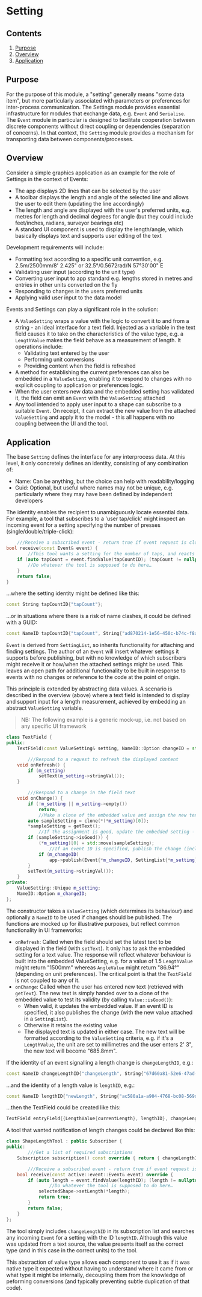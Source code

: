 
# Setting

## Contents
1. [Purpose](#purpose)
2. [Overview](#over)
3. [Application](#application)

## Purpose <a name="purpose"></a>

For the purpose of this module, a "setting" generally means "some data item", but more particularly associated with parameters or preferences for inter-process communication. The Settings module provides essential infrastructure for modules that exchange data, e.g. `Event` and `Serialise`. The `Event` module in particular is designed to facilitate cooperation between discrete components without direct coupling or dependencies (separation of concerns). In that context, the `Setting` module provides a mechanism for transporting data between components/processes.

## Overview <a name="over"></a>

Consider a simple graphics application as an example for the role of Settings in the context of Events:
- The app displays 2D lines that can be selected by the user
- A toolbar displays the length and angle of the selected line and allows the user to edit them (updating the line accordingly)
- The length and angle are displayed with the user's preferred units, e.g. metres for length and decimal degrees for angle (but they could include feet/inches, radians, surveyor bearings etc)
- A standard UI component is used to display the length/angle, which basically displays text and supports user editing of the text

Development requirements will include:
- Formatting text according to a specific unit convention, e.g. 2.5m/2500mm/8' 2.425" or 32.5°/0.5672rad/N 57°30'00" E
- Validating user input (according to the unit type)
- Converting user input to app standard e.g. lengths stored in metres and entries in other units converted on the fly
- Responding to changes in the users preferred units
- Applying valid user input to the data model

Events and Settings can play a significant role in the solution:
- A `ValueSetting` wraps a value with the logic to convert it to and from a string - an ideal interface for a text field. Injected as a variable in the text field causes it to take on the characteristics of the value type, e.g. a `LengthValue` makes the field behave as a measurement of length. It operations include:
	- Validating text entered by the user
	- Performing unit conversions
	- Providing content when the field is refreshed
- A method for establishing the current preferences can also be embedded in a `ValueSetting`, enabling it to respond to changes with no explicit coupling to application or preferences logic.
- When the user enters new data and the embedded setting has validated it, the field can emit an `Event` with the `ValueSetting` attached
- Any tool intended to apply user input to a shape can subscribe to a suitable `Event`. On receipt, it can extract the new value from the attached `ValueSetting` and apply it to the model - this all happens with no coupling between the UI and the tool.

## Application <a name="application"></a>

The base `Setting` defines the interface for any interprocess data. At this level, it only concretely defines an identity, consisting of any combination of:
- Name: Can be anything, but the choice can help with readability/logging
- Guid: Optional, but useful where names may not be unique, e.g. particularly where they may have been defined by independent developers

The identity enables the recipient to unambiguously locate essential data. For example, a tool that subscribes to a 'user tap/click' might inspect an incoming event for a setting specifying the number of presses (single/double/triple-click):
```Cpp
	///Receive a subscribed event - return true if event request is closed by this tool
bool receive(const Event& event) {
		//This tool wants a setting for the number of taps, and reacts when there is a double-tap
	if (auto tapCount = event.findValue(tapCountID); (tapCount != nullptr) && !tapCount->empty() && (tapCount->int32Val() == 2)) {
		//Do whatever the tool is supposed to do here…
	}
	return false;
}
```
…where the setting identity might be defined like this:
```Cpp
const String tapCountID{"tapCount"};
```
…or in  situations where there is a risk of name clashes, it could be defined with a GUID:
```Cpp
const NameID tapCountID{"tapCount", String{"ad870214-1e56-450c-b74c-f8a6711d276b"}};
```
`Event` is derived from `SettingList`, so inherits functionality for attaching and finding settings. The author of an `Event` will insert whatever settings it supports before publishing, but with no knowledge of which subscribers might receive it or how/when the attached settings might be used. This leaves an open path for additional functionality to be built in response to events with no changes or reference to the code at the point of origin.

This principle is extended by abstracting data values. A scenario is described in the overview (above) where a text field is intended to display and support input for a length measurement, achieved by embedding an abstract `ValueSetting` variable.
> NB: The following example is a generic mock-up, i.e. not based on any specific UI framework
```Cpp
class TextField {
public:
	TextField(const ValueSetting& setting, NameID::Option changeID = std::nullopt) : m_setting{clone(setting)}, m_changeID{changeID} {}

		///Respond to a request to refresh the displayed content
	void onRefresh() {
		if (m_setting)
			setText(m_setting->stringVal());
	}

		///Respond to a change in the field text
	void onChange() {
		if (!m_setting || m_setting->empty())
			return;
			//Make a clone of the embedded value and assign the new text
		auto sampleSetting = clone(*(*m_setting)[0]);
		*sampleSetting = getText();
			//If the assignment is good, update the embedded setting - otherwise keep the existing value
		if (sampleSetting->isGood()) {
			(*m_setting)[0] = std::move(sampleSetting);
				//If an event ID is specified, publish the change (including the new value)
			if (m_changeID)
				app->publish(Event{*m_changeID, SettingList{*m_setting}});
		}
		setText(m_setting->stringVal());
	}
private:
	ValueSetting::Unique m_setting;
	NameID::Option m_changeID;
};
```
The constructor takes a `ValueSetting` (which determines its behaviour) and optionally a `NameID` to be used if changes should be published.
The functions are mocked up for illustrative purposes, but reflect common functionality in UI frameworks:
- `onRefresh`: Called when the field should set the latest text to be displayed in the field (with `setText`). It only has to ask the embedded setting for a text value. The response will reflect whatever behaviour is built into the embedded ValueSetting, e.g. for a value of 1.5 `LengthValue` might return "1500mm" whereas `AngleValue` might return "86.94°" (depending on unit preferences). The critical point is that the `TextField` is not coupled to any of it.
- `onChange`: Called when the user has entered new text (retrieved with `getText`). The new text is simply handed over to a clone of the embedded value to test its validity (by calling `Value::isGood()`):
	- When valid, it updates the embedded value. If an event ID is specified, it also publishes the change (with the new value attached in a `SettingList`).
	- Otherwise it retains the existing value
	- The displayed text is updated in either case. The new text will be formatted according to the `ValueSetting` criteria, e.g. if it's a `LengthValue`, the unit are set to millimetres and the user enters 2' 3", the new text will become "685.8mm".

If the identity of an event signalling a length change is `changeLengthID`, e.g.:
```Cpp
const NameID changeLengthID{"changeLength", String{"67d60a81-52e6-47ad-8d10-1ac447bcb0f5"}};;
```
…and the identity of a length value is `lengthID`, e.g.:
```Cpp
const NameID lengthID{"newLength", String{"ac580a1a-a904-4768-bc08-569d9ef1af8c"}};;
```
…then the TextField could be created like this:
```Cpp
TextField entryField{{LengthValue{currentLength}, lengthID}, changeLengthID};
```
A tool that wanted notification of length changes could be declared like this:
```Cpp
class ShapeLengthTool : public Subscriber {
public:
		///Get a list of required subscriptions
	Subscription subscription() const override { return { changeLengthID }; }

		///Receive a subscribed event - return true if event request is handled by this tool
	bool receive(const active::event::Event& event) override {
		if (auto length = event.findValue(lengthID); (length != nullptr) && !length->empty()) {
				//Do whatever the tool is supposed to do here…
			selectedShape->setLength(*length);
			return true;
		}
		return false;
	}
};
```
The tool simply includes `changeLengthID` in its subscription list and searches any incoming `Event` for a setting with the ID `lengthID`. Although this value was updated from a text source, the value presents itself as the correct type (and in this case in the correct units) to the tool.

This abstraction of value type allows each component to use it as if it was native type it expected without having to understand where it came from or what type it might be internally, decoupling them from the knowledge of peforming conversions (and typically preventing subtle duplication of that code).